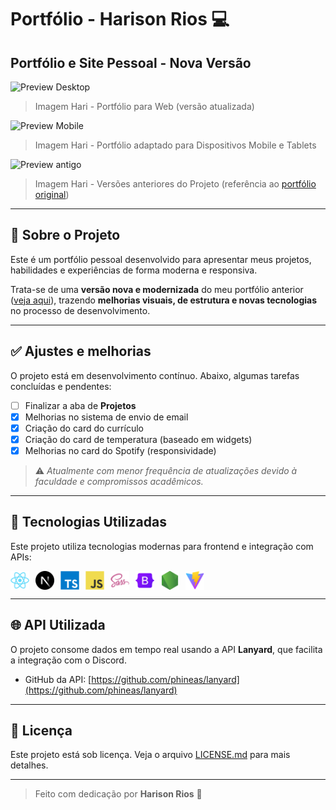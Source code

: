 # Portfólio - Harison Rios 💻
## Portfólio e Site Pessoal - Nova Versão

<img src=".github/previewI.png" alt="Preview Desktop">

> Imagem Hari - Portfólio para Web (versão atualizada)

<img src=".github/previewII.png" alt="Preview Mobile">

> Imagem Hari - Portfólio adaptado para Dispositivos Mobile e Tablets

<img src=".github/previewIII.png" alt="Preview antigo">

> Imagem Hari - Versões anteriores do Projeto (referência ao [portfólio original](https://github.com/HarisonRios/hari))

---

## 🎯 Sobre o Projeto

Este é um portfólio pessoal desenvolvido para apresentar meus projetos, habilidades e experiências de forma moderna e responsiva.

Trata-se de uma **versão nova e modernizada** do meu portfólio anterior ([veja aqui](https://github.com/HarisonRios/hari)), trazendo **melhorias visuais, de estrutura e novas tecnologias** no processo de desenvolvimento.

---

## ✅ Ajustes e melhorias

O projeto está em desenvolvimento contínuo. Abaixo, algumas tarefas concluídas e pendentes:

- [ ] Finalizar a aba de **Projetos**
- [x] Melhorias no sistema de envio de email
- [x] Criação do card do currículo
- [x] Criação do card de temperatura (baseado em widgets)
- [x] Melhorias no card do Spotify (responsividade)

> ⚠️ *Atualmente com menor frequência de atualizações devido à faculdade e compromissos acadêmicos.*

---

## 🚀 Tecnologias Utilizadas

Este projeto utiliza tecnologias modernas para frontend e integração com APIs:

<div style="display: flex; gap: 10px; align-items: center; flex-wrap: wrap;">
  <img alt="React" height="30" src="https://raw.githubusercontent.com/devicons/devicon/master/icons/react/react-original.svg">
  <img alt="Next.js" height="30" src="https://raw.githubusercontent.com/devicons/devicon/master/icons/nextjs/nextjs-original.svg">
  <img alt="Typescript" height="30" src="https://raw.githubusercontent.com/devicons/devicon/master/icons/typescript/typescript-original.svg">
  <img alt="Javascript" height="30" src="https://raw.githubusercontent.com/devicons/devicon/master/icons/javascript/javascript-original.svg">
  <img alt="SASS" height="30" src="https://raw.githubusercontent.com/devicons/devicon/master/icons/sass/sass-original.svg">
  <img alt="Bootstrap" height="30" src="https://raw.githubusercontent.com/devicons/devicon/master/icons/bootstrap/bootstrap-original.svg">
  <img alt="Node.js" height="30" src="https://raw.githubusercontent.com/devicons/devicon/master/icons/nodejs/nodejs-original.svg">
  <img alt="Vite.js" height="30" src="https://raw.githubusercontent.com/devicons/devicon/master/icons/vitejs/vitejs-original.svg">
</div>

---

## 🌐 API Utilizada

O projeto consome dados em tempo real usando a API **Lanyard**, que facilita a integração com o Discord.

- GitHub da API: [https://github.com/phineas/lanyard](https://github.com/phineas/lanyard)

---

## 📜 Licença

Este projeto está sob licença. Veja o arquivo [LICENSE.md](LICENSE.md) para mais detalhes.

---

> Feito com dedicação por **Harison Rios** 🚀
